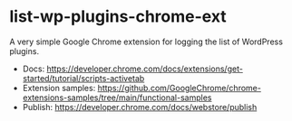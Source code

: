 # list-wp-plugins-chrome-ext
A very simple Google Chrome extension for logging the list of WordPress plugins.

- Docs: https://developer.chrome.com/docs/extensions/get-started/tutorial/scripts-activetab
- Extension samples: https://github.com/GoogleChrome/chrome-extensions-samples/tree/main/functional-samples
- Publish: https://developer.chrome.com/docs/webstore/publish
